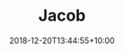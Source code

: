 ---
title: "Jacob"
date: 2018-12-20T13:44:55+10:00
image: "https://media.licdn.com/dms/image/v2/C4E03AQGqUZfsJ7Oy4Q/profile-displayphoto-shrink_800_800/profile-displayphoto-shrink_800_800/0/1626424504198?e=1743638400&v=beta&t=APK0xNMgZyLMDP-gBEfH3u3oqC-twDWlKdz79qkrt_Q"
jobtitle: "General Member"
weight: 100000
---